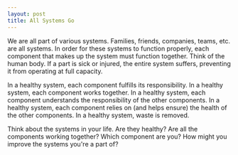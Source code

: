 ```yaml
---
layout: post
title: All Systems Go
---
```


We are all part of various systems. Families, friends, companies, teams, etc. are all systems. In order for these systems to function properly, each component that makes up the system must function together. Think of the human body. If a part is sick or injured, the entire system suffers, preventing it from operating at full capacity.

In a healthy system, each component fulfills its responsibility. In a healthy system, each component works together. In a healthy system, each component understands the responsibility of the other components. In a healthy system, each component relies on (and helps ensure) the health of the other components. In a healthy system, waste is removed.

Think about the systems in your life. Are they healthy? Are all the components working together? Which component are you? How might you improve the systems you're a part of?